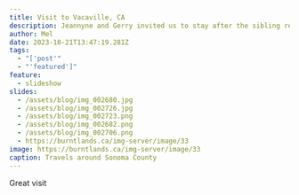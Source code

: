 ```yaml
---
title: Visit to Vacaville, CA
description: Jeannyne and Gerry invited us to stay after the sibling reunion.
author: Mel
date: 2023-10-21T13:47:19.281Z
tags:
  - "['post'"
  - "'featured']"
feature:
  - slideshow
slides:
  - /assets/blog/img_002680.jpg
  - /assets/blog/img_002726.jpg
  - /assets/blog/img_002723.png
  - /assets/blog/img_002682.png
  - /assets/blog/img_002706.png
  - https://burntlands.ca/img-server/image/33
image: https://burntlands.ca/img-server/image/33
caption: Travels around Sonoma County
---
```

Great visit
